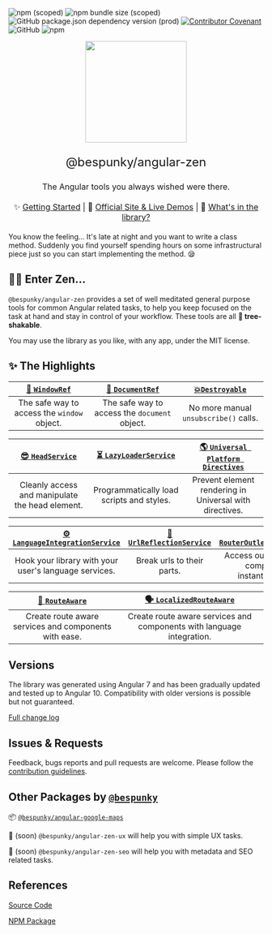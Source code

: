 ![npm (scoped)](https://img.shields.io/npm/v/@bespunky/angular-zen?style=flat-square&label=version)
![npm bundle size (scoped)](https://img.shields.io/bundlephobia/min/@bespunky/angular-zen?style=flat-square)
![GitHub package.json dependency version (prod)](https://img.shields.io/github/package-json/dependency-version/bespunky/angular-zen/@angular/core?style=flat-square)
[![Contributor Covenant](https://img.shields.io/badge/Contributor%20Covenant-v2.0%20adopted-ff69b4.svg?style=flat-square)](https://github.com/BeSpunky/angular-zen/blob/master/code_of_conduct.md)
![GitHub](https://img.shields.io/github/license/bespunky/angular-zen?style=flat-square)
![npm](https://img.shields.io/npm/dt/@bespunky/angular-zen?style=flat-square)

<p align="center">
    <img src="https://bs-angular-zen.web.app/docs/zen/.attachments/logo.svg" width="200"/>
</p>

<p align="center" style="font-size: x-large">@bespunky/angular-zen</p>
<p align="center" style="font-size: medium">The Angular tools you always wished were there.</p>

<p align="center" style="font-size: medium; margin: 20px auto">
    ✨ <a href="https://bs-angular-zen.web.app/docs/zen/additional-documentation/getting-started.html">Getting Started</a> |
    🙌 <a href="https://bs-angular-zen.web.app/">Official Site & Live Demos</a> |
    🎁 <a href="https://bs-angular-zen.web.app/docs/zen/additional-documentation/modules-overview.html">What's in the library?</a>
</p>

You know the feeling... It's late at night and you want to write a class method. Suddenly you find yourself spending hours on some infrastructural piece just so you can start implementing the method. 😪

## 🧘‍♂️ Enter Zen...
`@bespunky/angular-zen` provides a set of well meditated general purpose tools for common Angular related tasks, to help you keep focused on the task at hand and stay in control of your workflow. These tools are all **🌳 tree-shakable**.

You may use the library as you like, with any app, under the MIT license.

## ✨ The Highlights

| [🔲 `WindowRef`](https://bs-angular-zen.web.app/docs/zen/additional-documentation/coremodule/windowref.html) | [📄 `DocumentRef`](https://bs-angular-zen.web.app/docs/zen/additional-documentation/coremodule/documentref.html) | [💥`Destroyable`](https://bs-angular-zen.web.app/docs/zen/additional-documentation/coremodule/destroyable-(abstract).html) |
|:------------------------------------------------:|:----------------------------------------------------:|:--------------------------------------------------------------:|
| The safe way to access the `window` object. | The safe way to access the `document` object. | No more manual `unsubscribe()` calls. |


| [😎 `HeadService`](https://bs-angular-zen.web.app/docs/zen/additional-documentation/coremodule/headservice.html) | [⏳ `LazyLoaderService`](https://bs-angular-zen.web.app/docs/zen/additional-documentation/asyncmodule/lazyloaderservice.html) | [🌎 `Universal Platform Directives`](https://bs-angular-zen.web.app/docs/zen/additional-documentation/universalModule/platform-directives.html) | 
|:----------------------------------------------------------------:|:-----------------------------------------------------------------------------------:|:---------------------------------------------------------------------:|
| Cleanly access and manipulate the head element. | Programmatically load scripts and styles. | Prevent element rendering in Universal with directives. |

| [⚙ `LanguageIntegrationService`](https://bs-angular-zen.web.app/docs/zen/additional-documentation/languageintegrationmodule.html) | [🔗 `UrlReflectionService`](https://bs-angular-zen.web.app/docs/zen/additional-documentation/routerxmodule/urlreflectionservice.html) | [🚌 `RouterOutletComponentBus`](https://bs-angular-zen.web.app/docs/zen/additional-documentation/routerxmodule/routeroutletcomponentbus.html) |
|:---------------------------------------------------------------------------------:|:--------------------------------------------------------------------------------:|:---------------------------------------------------------------------------------------------------------------------------------------:|
| Hook your library with your user's language services. | Break urls to their parts. | Access outlet activated components instantaneously. |

| [🔀 `RouteAware`](https://bs-angular-zen.web.app/docs/zen/additional-documentation/routerxmodule/routeaware-\(abstract\).html) | [🗣 `LocalizedRouteAware`](https://bs-angular-zen.web.app/docs/zen/additional-documentation/languageintegrationmodule/localizedrouteaware-\(abstract\).html) |
|:------:|:-------:|
| Create route aware services and components with ease. | Create route aware services and components with language integration. |

## Versions
The library was generated using Angular 7 and has been gradually updated and tested up to Angular 10. 
Compatibility with older versions is possible but not guaranteed.

[Full change log](https://bs-angular-zen.web.app/docs/zen/changelog.html)

## Issues & Requests
Feedback, bugs reports and pull requests are welcome.
Please follow the [contribution guidelines]().

## Other Packages by [`@bespunky`](https://www.npmjs.com/~bespunky)

📦 [`@bespunky/angular-google-maps`](https://bs-angular-ggl-maps.web.app)

🚧 (soon) `@bespunky/angular-zen-ux` will help you with simple UX tasks.

🚧 (soon) `@bespunky/angular-zen-seo` will help you with metadata and SEO related tasks.

## References
[Source Code](https://dev.azure.com/BeSpunky/Libraries/_git/angular-zen)

[NPM Package](https://www.npmjs.com/package/@bespunky/angular-zen)